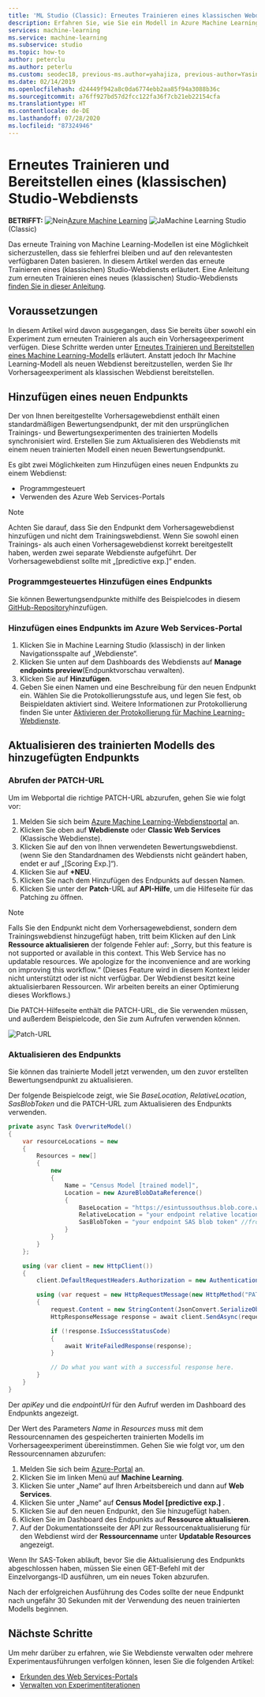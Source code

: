 ```yaml
---
title: 'ML Studio (Classic): Erneutes Trainieren eines klassischen Webdiensts (Azure)'
description: Erfahren Sie, wie Sie ein Modell in Azure Machine Learning Studio (klassisch) erneut trainieren und einen klassischen Webdienst aktualisieren, sodass er das neu trainierte Modell verwendet.
services: machine-learning
ms.service: machine-learning
ms.subservice: studio
ms.topic: how-to
author: peterclu
ms.author: peterlu
ms.custom: seodec18, previous-ms.author=yahajiza, previous-author=YasinMSFT
ms.date: 02/14/2019
ms.openlocfilehash: d24449f942a8c0da6774ebb2aa85f94a3088b36c
ms.sourcegitcommit: a76ff927bd57d2fcc122fa36f7cb21eb22154cfa
ms.translationtype: HT
ms.contentlocale: de-DE
ms.lasthandoff: 07/28/2020
ms.locfileid: "87324946"
---
```

# <a name="retrain-and-deploy-a-classic-studio-classic-web-service"></a>Erneutes Trainieren und Bereitstellen eines (klassischen) Studio-Webdiensts

**BETRIFFT:** ![Nein](../../../includes/media/aml-applies-to-skus/no.png)[Azure Machine Learning](../overview-what-is-azure-ml.md) ![Ja](../../../includes/media/aml-applies-to-skus/yes.png)Machine Learning Studio (Classic) 


Das erneute Training von Machine Learning-Modellen ist eine Möglichkeit sicherzustellen, dass sie fehlerfrei bleiben und auf den relevantesten verfügbaren Daten basieren. In diesem Artikel werden das erneute Trainieren eines (klassischen) Studio-Webdiensts erläutert. Eine Anleitung zum erneuten Trainieren eines neues (klassischen) Studio-Webdiensts [finden Sie in dieser Anleitung](retrain-machine-learning-model.md).

## <a name="prerequisites"></a>Voraussetzungen

In diesem Artikel wird davon ausgegangen, dass Sie bereits über sowohl ein Experiment zum erneuten Trainieren als auch ein Vorhersageexperiment verfügen. Diese Schritte werden unter [Erneutes Trainieren und Bereitstellen eines Machine Learning-Modells](/azure/machine-learning/studio/retrain-machine-learning-model) erläutert. Anstatt jedoch Ihr Machine Learning-Modell als neuen Webdienst bereitzustellen, werden Sie Ihr Vorhersageexperiment als klassischen Webdienst bereitstellen.
     
## <a name="add-a-new-endpoint"></a>Hinzufügen eines neuen Endpunkts

Der von Ihnen bereitgestellte Vorhersagewebdienst enthält einen standardmäßigen Bewertungsendpunkt, der mit den ursprünglichen Trainings- und Bewertungsexperimenten des trainierten Modells synchronisiert wird. Erstellen Sie zum Aktualisieren des Webdiensts mit einem neuen trainierten Modell einen neuen Bewertungsendpunkt.

Es gibt zwei Möglichkeiten zum Hinzufügen eines neuen Endpunkts zu einem Webdienst:

* Programmgesteuert
* Verwenden des Azure Web Services-Portals

> [!NOTE]
> Achten Sie darauf, dass Sie den Endpunkt dem Vorhersagewebdienst hinzufügen und nicht dem Trainingswebdienst. Wenn Sie sowohl einen Trainings- als auch einen Vorhersagewebdienst korrekt bereitgestellt haben, werden zwei separate Webdienste aufgeführt. Der Vorhersagewebdienst sollte mit „[predictive exp.]“ enden.
>

### <a name="programmatically-add-an-endpoint"></a>Programmgesteuertes Hinzufügen eines Endpunkts

Sie können Bewertungsendpunkte mithilfe des Beispielcodes in diesem [GitHub-Repository](https://github.com/hning86/azuremlps#add-amlwebserviceendpoint)hinzufügen.

### <a name="use-the-azure-web-services-portal-to-add-an-endpoint"></a>Hinzufügen eines Endpunkts im Azure Web Services-Portal

1. Klicken Sie in Machine Learning Studio (klassisch) in der linken Navigationsspalte auf „Webdienste“.
1. Klicken Sie unten auf dem Dashboards des Webdiensts auf **Manage endpoints preview**(Endpunktvorschau verwalten).
1. Klicken Sie auf **Hinzufügen**.
1. Geben Sie einen Namen und eine Beschreibung für den neuen Endpunkt ein. Wählen Sie die Protokollierungsstufe aus, und legen Sie fest, ob Beispieldaten aktiviert sind. Weitere Informationen zur Protokollierung finden Sie unter [Aktivieren der Protokollierung für Machine Learning-Webdienste](web-services-logging.md).

## <a name="update-the-added-endpoints-trained-model"></a>Aktualisieren des trainierten Modells des hinzugefügten Endpunkts

### <a name="retrieve-patch-url"></a>Abrufen der PATCH-URL

Um im Webportal die richtige PATCH-URL abzurufen, gehen Sie wie folgt vor:

1. Melden Sie sich beim [Azure Machine Learning-Webdienstportal](https://services.azureml.net/) an.
1. Klicken Sie oben auf **Webdienste** oder **Classic Web Services** (Klassische Webdienste).
1. Klicken Sie auf den von Ihnen verwendeten Bewertungswebdienst. (wenn Sie den Standardnamen des Webdiensts nicht geändert haben, endet er auf „[Scoring Exp.]“).
1. Klicken Sie auf **+NEU**.
1. Klicken Sie nach dem Hinzufügen des Endpunkts auf dessen Namen.
1. Klicken Sie unter der **Patch**-URL auf **API-Hilfe**, um die Hilfeseite für das Patching zu öffnen.

> [!NOTE]
> Falls Sie den Endpunkt nicht dem Vorhersagewebdienst, sondern dem Trainingswebdienst hinzugefügt haben, tritt beim Klicken auf den Link **Ressource aktualisieren** der folgende Fehler auf: „Sorry, but this feature is not supported or available in this context. This Web Service has no updatable resources. We apologize for the inconvenience and are working on improving this workflow.“ (Dieses Feature wird in diesem Kontext leider nicht unterstützt oder ist nicht verfügbar. Der Webdienst besitzt keine aktualisierbaren Ressourcen. Wir arbeiten bereits an einer Optimierung dieses Workflows.)
>

Die PATCH-Hilfeseite enthält die PATCH-URL, die Sie verwenden müssen, und außerdem Beispielcode, den Sie zum Aufrufen verwenden können.

![Patch-URL](./media/retrain-classic/ml-help-page-patch-url.png)

### <a name="update-the-endpoint"></a>Aktualisieren des Endpunkts

Sie können das trainierte Modell jetzt verwenden, um den zuvor erstellten Bewertungsendpunkt zu aktualisieren.

Der folgende Beispielcode zeigt, wie Sie *BaseLocation*, *RelativeLocation*, *SasBlobToken* und die PATCH-URL zum Aktualisieren des Endpunkts verwenden.

```csharp
private async Task OverwriteModel()
{
    var resourceLocations = new
    {
        Resources = new[]
        {
            new
            {
                Name = "Census Model [trained model]",
                Location = new AzureBlobDataReference()
                {
                    BaseLocation = "https://esintussouthsus.blob.core.windows.net/",
                    RelativeLocation = "your endpoint relative location", //from the output, for example: "experimentoutput/8946abfd-79d6-4438-89a9-3e5d109183/8946abfd-79d6-4438-89a9-3e5d109183.ilearner"
                    SasBlobToken = "your endpoint SAS blob token" //from the output, for example: "?sv=2013-08-15&sr=c&sig=37lTTfngRwxCcf94%3D&st=2015-01-30T22%3A53%3A06Z&se=2015-01-31T22%3A58%3A06Z&sp=rl"
                }
            }
        }
    };

    using (var client = new HttpClient())
    {
        client.DefaultRequestHeaders.Authorization = new AuthenticationHeaderValue("Bearer", apiKey);

        using (var request = new HttpRequestMessage(new HttpMethod("PATCH"), endpointUrl))
        {
            request.Content = new StringContent(JsonConvert.SerializeObject(resourceLocations), System.Text.Encoding.UTF8, "application/json");
            HttpResponseMessage response = await client.SendAsync(request);

            if (!response.IsSuccessStatusCode)
            {
                await WriteFailedResponse(response);
            }

            // Do what you want with a successful response here.
        }
    }
}
```

Der *apiKey* und die *endpointUrl* für den Aufruf werden im Dashboard des Endpunkts angezeigt.

Der Wert des Parameters *Name* in *Resources* muss mit dem Ressourcennamen des gespeicherten trainierten Modells im Vorhersageexperiment übereinstimmen. Gehen Sie wie folgt vor, um den Ressourcennamen abzurufen:

1. Melden Sie sich beim [Azure-Portal](https://portal.azure.com) an.
1. Klicken Sie im linken Menü auf **Machine Learning**.
1. Klicken Sie unter „Name“ auf Ihren Arbeitsbereich und dann auf **Web Services**.
1. Klicken Sie unter „Name“ auf **Census Model [predictive exp.]** .
1. Klicken Sie auf den neuen Endpunkt, den Sie hinzugefügt haben.
1. Klicken Sie im Dashboard des Endpunkts auf **Ressource aktualisieren**.
1. Auf der Dokumentationsseite der API zur Ressourcenaktualisierung für den Webdienst wird der **Ressourcenname** unter **Updatable Resources** angezeigt.

Wenn Ihr SAS-Token abläuft, bevor Sie die Aktualisierung des Endpunkts abgeschlossen haben, müssen Sie einen GET-Befehl mit der Einzelvorgangs-ID ausführen, um ein neues Token abzurufen.

Nach der erfolgreichen Ausführung des Codes sollte der neue Endpunkt nach ungefähr 30 Sekunden mit der Verwendung des neuen trainierten Modells beginnen.

## <a name="next-steps"></a>Nächste Schritte

Um mehr darüber zu erfahren, wie Sie Webdienste verwalten oder mehrere Experimentausführungen verfolgen können, lesen Sie die folgenden Artikel:

* [Erkunden des Web Services-Portals](manage-new-webservice.md)
* [Verwalten von Experimentiterationen](manage-experiment-iterations.md)